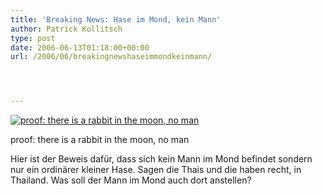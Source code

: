 ```yaml
---
title: 'Breaking News: Hase im Mond, kein Mann'
author: Patrick Kollitsch
type: post
date: 2006-06-13T01:18:00+00:00
url: /2006/06/breakingnewshaseimmondkeinmann/




---
```

<div class="flickr">
  <a href="http://www.flickr.com/photos/schreibblogade/166259827/" title="proof: there is a rabbit in the moon, no man"><img src="//static.flickr.com/66/166259827_f2d6b489ee.jpg" alt="proof: there is a rabbit in the moon, no man" /></a></p> 
  
  <p>
    proof: there is a rabbit in the moon, no man
  </p>
</div>

Hier ist der Beweis daf&uuml;r, dass sich kein Mann im Mond befindet sondern nur ein ordin&auml;rer kleiner Hase. Sagen die Thais und die haben recht, in Thailand. Was soll der Mann im Mond auch dort anstellen?